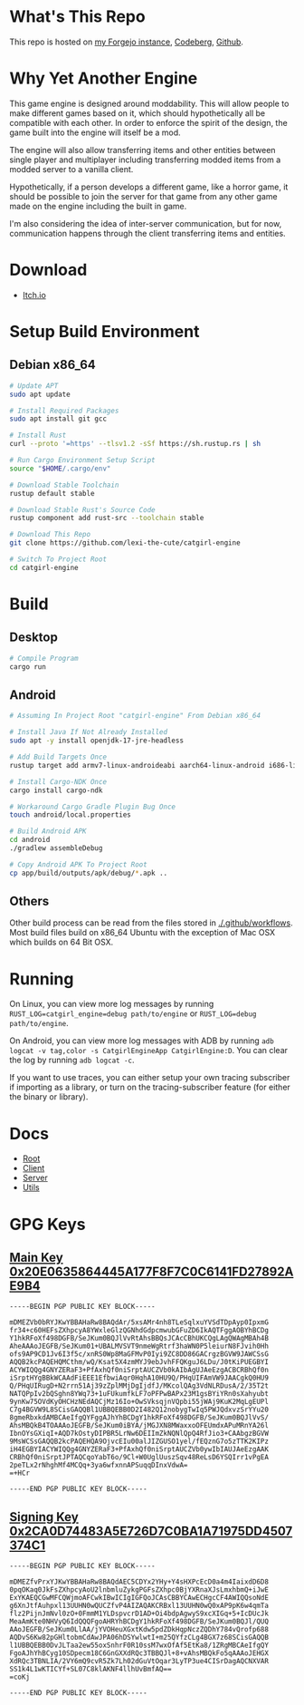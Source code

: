 # What's This Repo

This repo is hosted on [my Forgejo instance][forgejo-repo], [Codeberg][codeberg-repo], [Github][github-repo].

# Why Yet Another Engine

This game engine is designed around moddability. This will allow people to make different games based on it, which should hypothetically all be compatible with each other. In order to enforce the spirit of the design, the game built into the engine will itself be a mod.

The engine will also allow transferring items and other entities between single player and multiplayer including transferring modded items from a modded server to a vanilla client.

Hypothetically, if a person develops a different game, like a horror game, it should be possible to join the server for that game from any other game made on the engine including the built in game.

I'm also considering the idea of inter-server communication, but for now, communication happens through the client transferring items and entities.

# Download

* [Itch.io][itchio-download]

# Setup Build Environment

## Debian x86_64

```bash
# Update APT
sudo apt update

# Install Required Packages
sudo apt install git gcc

# Install Rust
curl --proto '=https' --tlsv1.2 -sSf https://sh.rustup.rs | sh

# Run Cargo Environment Setup Script
source "$HOME/.cargo/env"

# Download Stable Toolchain
rustup default stable

# Download Stable Rust's Source Code
rustup component add rust-src --toolchain stable

# Download This Repo
git clone https://github.com/lexi-the-cute/catgirl-engine

# Switch To Project Root
cd catgirl-engine
```

# Build

## Desktop

```bash
# Compile Program
cargo run
```

## Android

```bash
# Assuming In Project Root "catgirl-engine" From Debian x86_64

# Install Java If Not Already Installed
sudo apt -y install openjdk-17-jre-headless

# Add Build Targets Once
rustup target add armv7-linux-androideabi aarch64-linux-android i686-linux-android x86_64-linux-android

# Install Cargo-NDK Once
cargo install cargo-ndk

# Workaround Cargo Gradle Plugin Bug Once
touch android/local.properties

# Build Android APK
cd android
./gradlew assembleDebug

# Copy Android APK To Project Root
cp app/build/outputs/apk/debug/*.apk ..
```

## Others

Other build process can be read from the files stored in [./.github/workflows](.github/workflows/). Most build files build on x86_64 Ubuntu with the exception of Mac OSX which builds on 64 Bit OSX.

# Running

On Linux, you can view more log messages by running `RUST_LOG=catgirl_engine=debug path/to/engine` or `RUST_LOG=debug path/to/engine`.

On Android, you can view more log messages with ADB by running `adb logcat -v tag,color -s CatgirlEngineApp CatgirlEngine:D`. You can clear the log by running `adb logcat -c`.

If you want to use traces, you can either setup your own tracing subscriber if importing as a library, or turn on the tracing-subscriber feature (for either the binary or library).

# Docs

* [Root][catgirl-engine-docs]
* [Client][catgirl-engine-client-docs]
* [Server][catgirl-engine-server-docs]
* [Utils][catgirl-engine-utils-docs]

# GPG Keys

## [Main Key 0x20E0635864445A177F8F7C0C6141FD27892AE9B4][main-key]

```pgp
-----BEGIN PGP PUBLIC KEY BLOCK-----

mDMEZVb0bRYJKwYBBAHaRw8BAQdAr/5xsAMr4nh8TLeSqlxuYVSdTDpAyp0IpxmG
fr34+c60HEFsZXhpcyA8YWxleGlzQGNhdGdpcmwubGFuZD6IkAQTFggAOBYhBCDg
Y1hkRFoXf498DGFB/SeJKum0BQJlVvRtAhsBBQsJCAcCBhUKCQgLAgQWAgMBAh4B
AheAAAoJEGFB/SeJKum01+UBALMVSVT9nmeWgRtrf3haWN0P5leiurN8FJvih0Hh
ofs9AP9CD1Jv6I3f5c/xnRS0Wp8MaGFMvP0Iyi9ZC8DD86GACrgzBGVW9JAWCSsG
AQQB2kcPAQEHQMCthm/wQ/Ksat5X4zmMYJ9ebJvhFFQKguJ6LDu/J0tKiPUEGBYI
ACYWIQQg4GNYZERaF3+PfAxhQf0niSrptAUCZVb0kAIbAgUJAeEzgACBCRBhQf0n
iSrptHYgBBkWCAAdFiEEE1EfbwiAqr0HqhA10HU9Q/PHqUIFAmVW9JAACgkQ0HU9
Q/PHqUIRugD+N2rrn51Aj39zZplMMjDgIjdfJ/MKcolQAg3VdNLRDusA/2/35T2t
NATQPpIv2bQSghn8YWq73+1uFUkumfkLF7oPFPwBAPx23M1gsBYiYRn0sXahyubt
9ynKw75OVdKyOHCHzNEdAQCjMz16Io+OwSVksqjnVQpbi55jWAj9KuK2MqLgEUPl
C7g4BGVW9L8SCisGAQQBl1UBBQEBB0D2I482Q12nobygTwIq5PWJQdxvzSrYYu20
8gmeRbxkdAMBCAeIfgQYFggAJhYhBCDgY1hkRFoXf498DGFB/SeJKum0BQJlVvS/
AhsMBQkB4TOAAAoJEGFB/SeJKum0iBYA/jMGJXN8MWaxxoOFEUmdxAPuMRnYA26l
IbnOYsGXiqI+AQD7kOstyDIPBR5LrNw6DEIImZkNQNlQpQ4RfJio3+CAAbgzBGVW
9MsWCSsGAQQB2kcPAQEHQA9OjvcEIu00alJIZGUSO1yel/fEQznG7o5zTTK2KIPz
iH4EGBYIACYWIQQg4GNYZERaF3+PfAxhQf0niSrptAUCZVb0ywIbIAUJAeEzgAAK
CRBhQf0niSrptJPTAQCqoYabT6o/9Cl+W0UglUuszSqv48ReLsD6YSQIrr1vPgEA
2peTLx2rNhghMf4MCQq+3ya6wfxnnAPSuqqDInxVdwA=
=+HCr

-----END PGP PUBLIC KEY BLOCK-----
```

## [Signing Key 0x2CA0D74483A5E726D7C0BA1A71975DD4507374C1][signing-key]

```pgp
-----BEGIN PGP PUBLIC KEY BLOCK-----

mDMEZfvPrxYJKwYBBAHaRw8BAQdAEC5CDYx2YHy+Y4sHXPcEcD0a4m4IaixdD6D8
0pqOKaq0JkFsZXhpcyAoU2lnbmluZykgPGFsZXhpc0BjYXRnaXJsLmxhbmQ+iJwE
ExYKAEQCGwMFCQWjmoAFCwkIBwICIgIGFQoJCAsCBBYCAwECHgcCF4AWIQQsoNdE
g6XnJtfAuhpxl13UUHN0wQUCZfvP4AIZAQAKCRBxl13UUHN0wQ0xAP9pK6w4qmTa
flz2PijnJmNvl0zO+0FmmM1YLDspvcrD1AD+Oi4bdpAgwyS9xcXIGq+5+IcDUcJk
MeaAmKte0NHVyQ6IdQQQFgoAHRYhBCDgY1hkRFoXf498DGFB/SeJKum0BQJl/QUQ
AAoJEGFB/SeJKum0LlAA/jYVOHeuXGxtKdw5pdZDkHqpNczZQDhY784vQrofp688
AQDvS6Kw82pGHltobmCdAwJPA06hDSYwlwtI+m25QYfzCLg4BGX7z68SCisGAQQB
l1UBBQEBB0DvJLTaa2ew55oxSnhrF0R10ssM7wxOfAf5EtKa8/1ZRgMBCAeIfgQY
FgoAJhYhBCyg10SDpecm18C6GnGXXdRQc3TBBQJl+8+vAhsMBQkFo5qAAAoJEHGX
XdRQc3TBNLIA/2VY6mQ9cvR5Zk7Lh02dGuVtOqar3LyTP3ue4CISrDagAQCNXVAR
SS1k4L1wKTICYf+SL07C8klAKNF4llhUvBmfAQ==
=coKj

-----END PGP PUBLIC KEY BLOCK-----
```

[forgejo-repo]: https://git.catgirl.land/catgirl-land/catgirl-engine
[github-repo]: https://github.com/lexi-the-cute/catgirl-engine
[codeberg-repo]: https://codeberg.org/alexis/catgirl-engine
[itchio-download]: https://fomxgorl.itch.io/catgirl-engine
[catgirl-engine-docs]: https://docs.rs/catgirl-engine/latest/main
[catgirl-engine-client-docs]: https://docs.rs/catgirl-engine-client/latest/catgirl_engine_client
[catgirl-engine-server-docs]: https://docs.rs/catgirl-engine-server/latest/catgirl_engine_server
[catgirl-engine-utils-docs]: https://docs.rs/catgirl-engine-utils/latest/catgirl_engine_utils
[main-key]: http://keyserver.ubuntu.com/pks/lookup?op=vindex&search=0x20E0635864445A177F8F7C0C6141FD27892AE9B4
[signing-key]: http://keyserver.ubuntu.com/pks/lookup?op=vindex&search=0x2CA0D74483A5E726D7C0BA1A71975DD4507374C1
